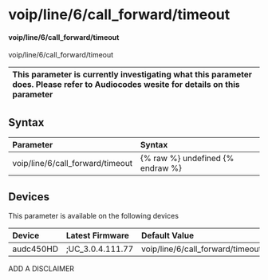 ﻿---
description: voip/line/6/call_forward/timeout
search: false
---

# voip/line/6/call_forward/timeout

#### voip/line/6/call_forward/timeout

voip/line/6/call_forward/timeout


| This parameter is currently investigating what this parameter does. Please refer to Audiocodes wesite for details on this parameter | 
| :--- |

## Syntax
| Parameter | Syntax |
| :--- | :--- |
|voip/line/6/call_forward/timeout | {% raw %} undefined {% endraw %}|

## Devices
This parameter is available on the following devices

| Device | Latest Firmware | Default Value |
|:---|:---|:---|
| audc450HD | ;UC_3.0.4.111.77 | voip/line/6/call_forward/timeout=6 

ADD A DISCLAIMER

